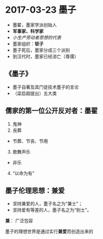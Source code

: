 # 2017-03-23 墨子

- 墨翟，墨家学派创始人
- **军事家、科学家**
- _小生产劳动者思想的代表_
- 墨家组织：**钜子**
- 墨子死后，墨家分成三个派别
- 到汉代时，墨家已经消亡（尊儒）

## 《墨子》

- 墨子自著及其门徒技术墨子的言论
- （梁启超提出）五大类

## 儒家的第一位公开反对者：墨翟

1. 鬼神
2. 丧葬
  - 节葬、节丧、节用
3. 歌舞声乐
  - 非乐
4. “以命为有”

## 墨子伦理思想：**兼爱**

- 坚持兼爱的人，墨子名之为“兼士”；
- 坚持爱有等差的人，墨子名之为“别士”。

**兼**：
  广泛包容

墨子的理想世界是通过实行**兼爱**而创造出来的
